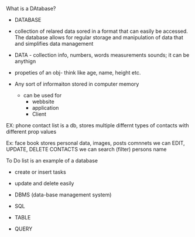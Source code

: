 What is a DAtabase?

- DATABASE
 - collection of relared data sored in a format that can easily be accessed.
   The database allows for regular storage and manipulation of data that and 
   simplifies data management


- DATA - collection info, numbers, words measurements sounds; it can be anythign
- propeties of an obj- think like age, name, height etc.
- Any sort of informaiton stored in computer memory
  - can be used for
     - webbsite
     - application
     - Client

EX: phone contact list is a db, stores multiple differnt types of contacts with different prop values


Ex: face book stores personal data, images, posts comnnets
we can EDIT, UPDATE, DELETE CONTACTS
we can search (filter) persons name

To Do list is an example of a database 
- create or insert tasks
- update and delete easily


- DBMS (data-base management system)
- SQL
- TABLE
- QUERY





